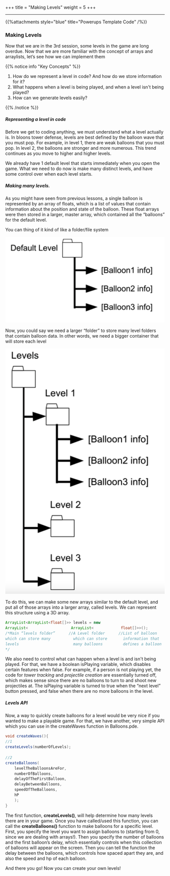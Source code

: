 +++
title = "Making Levels"
weight = 5
+++

---

{{%attachments style="blue" title="Powerups Template Code" /%}}

### Making Levels

Now that we are in the 3rd session, some levels in the game are long overdue. Now that we are more familiar with the concept of arrays and arraylists, let’s see how we can implement them

{{% notice info "Key Concepts" %}}

1. How do we represent a level in code? And how do we store information for it?
2. What happens when a level is being played, and when a level isn't being played?
3. How can we generate levels easily?

{{% /notice %}}

##### Representing a level in code

Before we get to coding anything, we must understand what a level actually is. In bloons tower defense, levels are best defined by the balloon wave that you must pop. For example, in level 1, there are weak balloons that you must pop. In level 2, the balloons are stronger and more numerous. This trend continues as you move to higher and higher levels.

We already have 1 default level that starts immediately when you open the game. What we need to do now is make many distinct levels, and have some control over when each level starts.

##### Making many levels.

As you might have seen from previous lessons, a single balloon is represented by an array of floats, which is a list of values that contain information about the position and state of the balloon. These float arrays were then stored in a larger, master array, which contained all the “balloons” for the default level.

You can thing of it kind of like a folder/file system

![Interface](/img/ArrayVisual1.png)

Now, you could say we need a larger “folder” to store many level folders that contain balloon data. In other words, we need a bigger container that will store each level

![Interface](/img/ArrayVisual2.png)

To do this, we can make some new arrays similar to the default level, and put all of those arrays into a larger array, called levels. We can represent this structure using a 3D array.

```Java
ArrayList<ArrayList<float[]>> levels = new
ArrayList<                   ArrayList<            float[]>>();
/*Main “levels folder”      //A Level folder      //List of balloon
which can store many          which can store       information that
levels                        many balloons         defines a balloon
*/
```

We also need to control what can happen when a level is and isn't being played. For that, we have a boolean isPlaying variable, which disables certain features when false. For example, if a person is not playing yet, the code for _tower tracking_ and _projectile creation_ are essentially turned off, which makes sense since there are no balloons to turn to and shoot new projectiles at. The isPlaying variable is turned to true when the “next level” button pressed, and false when there are no more balloons in the level.

##### Levels API

Now, a way to quickly create balloons for a level would be very nice if you wanted to make a playable game. For that, we have another, very simple API which you can use in the createWaves function in Balloons.pde.

```java
void createWaves(){
//1
createLevels(numberOfLevels);

//2
createBalloons(
    levelTheBalloonsAreFor,
    numberOfBalloons,
    delayOfTheFirstBalloon,
    delayBetweenBalloons,
    speedOfTheBalloons,
    hP
    );
}
```

The first function, **createLevels()**, will help determine how many levels there are in your game. Once you have called/used this function, you can call the **createBalloons()** function to make balloons for a specific level. First, you specify the level you want to assign balloons to (starting from 0, since we are dealing with arrays!). Then you specify the number of balloons and the first balloon’s delay, which essentially controls when this collection of balloons will appear on the screen. Then you can tell the function the delay between the balloons, which controls how spaced apart they are, and also the speed and hp of each balloon.

And there you go! Now you can create your own levels!
